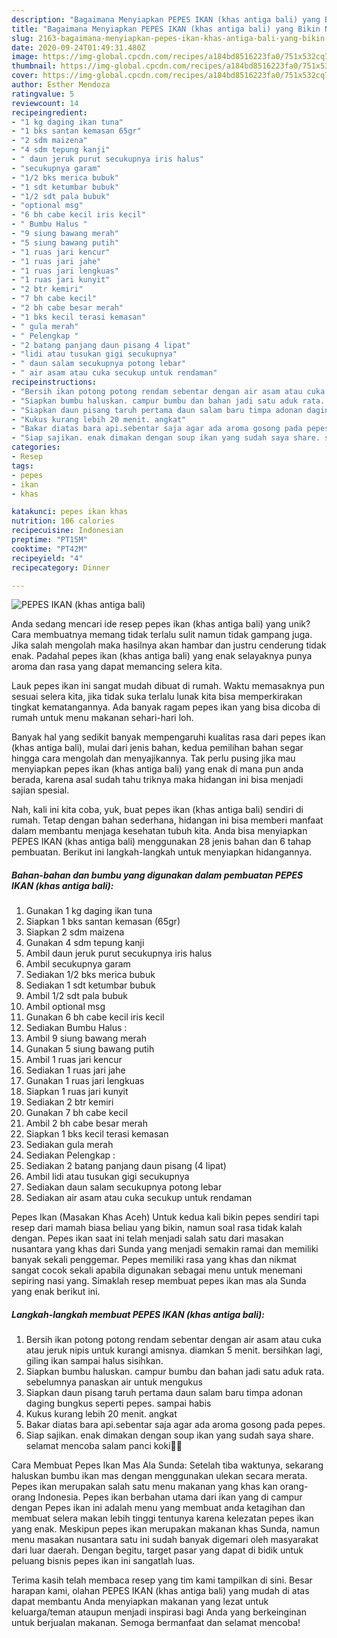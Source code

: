 ```yaml
---
description: "Bagaimana Menyiapkan PEPES IKAN (khas antiga bali) yang Bikin Ngiler"
title: "Bagaimana Menyiapkan PEPES IKAN (khas antiga bali) yang Bikin Ngiler"
slug: 2163-bagaimana-menyiapkan-pepes-ikan-khas-antiga-bali-yang-bikin-ngiler
date: 2020-09-24T01:49:31.480Z
image: https://img-global.cpcdn.com/recipes/a184bd8516223fa0/751x532cq70/pepes-ikan-khas-antiga-bali-foto-resep-utama.jpg
thumbnail: https://img-global.cpcdn.com/recipes/a184bd8516223fa0/751x532cq70/pepes-ikan-khas-antiga-bali-foto-resep-utama.jpg
cover: https://img-global.cpcdn.com/recipes/a184bd8516223fa0/751x532cq70/pepes-ikan-khas-antiga-bali-foto-resep-utama.jpg
author: Esther Mendoza
ratingvalue: 5
reviewcount: 14
recipeingredient:
- "1 kg daging ikan tuna"
- "1 bks santan kemasan 65gr"
- "2 sdm maizena"
- "4 sdm tepung kanji"
- " daun jeruk purut secukupnya iris halus"
- "secukupnya garam"
- "1/2 bks merica bubuk"
- "1 sdt ketumbar bubuk"
- "1/2 sdt pala bubuk"
- "optional msg"
- "6 bh cabe kecil iris kecil"
- " Bumbu Halus "
- "9 siung bawang merah"
- "5 siung bawang putih"
- "1 ruas jari kencur"
- "1 ruas jari jahe"
- "1 ruas jari lengkuas"
- "1 ruas jari kunyit"
- "2 btr kemiri"
- "7 bh cabe kecil"
- "2 bh cabe besar merah"
- "1 bks kecil terasi kemasan"
- " gula merah"
- " Pelengkap "
- "2 batang panjang daun pisang 4 lipat"
- "lidi atau tusukan gigi secukupnya"
- " daun salam secukupnya potong lebar"
- " air asam atau cuka secukup untuk rendaman"
recipeinstructions:
- "Bersih ikan potong potong rendam sebentar dengan air asam atau cuka atau jeruk nipis untuk kurangi amisnya. diamkan 5 menit. bersihkan lagi, giling ikan sampai halus sisihkan."
- "Siapkan bumbu haluskan. campur bumbu dan bahan jadi satu aduk rata. sebelumnya panaskan air untuk mengukus"
- "Siapkan daun pisang taruh pertama daun salam baru timpa adonan daging bungkus seperti pepes. sampai habis"
- "Kukus kurang lebih 20 menit. angkat"
- "Bakar diatas bara api.sebentar saja agar ada aroma gosong pada pepes."
- "Siap sajikan. enak dimakan dengan soup ikan yang sudah saya share. selamat mencoba salam panci koki👩‍🍳"
categories:
- Resep
tags:
- pepes
- ikan
- khas

katakunci: pepes ikan khas 
nutrition: 106 calories
recipecuisine: Indonesian
preptime: "PT15M"
cooktime: "PT42M"
recipeyield: "4"
recipecategory: Dinner

---
```



![PEPES IKAN (khas antiga bali)](https://img-global.cpcdn.com/recipes/a184bd8516223fa0/751x532cq70/pepes-ikan-khas-antiga-bali-foto-resep-utama.jpg)

Anda sedang mencari ide resep pepes ikan (khas antiga bali) yang unik? Cara membuatnya memang tidak terlalu sulit namun tidak gampang juga. Jika salah mengolah maka hasilnya akan hambar dan justru cenderung tidak enak. Padahal pepes ikan (khas antiga bali) yang enak selayaknya punya aroma dan rasa yang dapat memancing selera kita.

Lauk pepes ikan ini sangat mudah dibuat di rumah. Waktu memasaknya pun sesuai selera kita, jika tidak suka terlalu lunak kita bisa memperkirakan tingkat kematangannya. Ada banyak ragam pepes ikan yang bisa dicoba di rumah untuk menu makanan sehari-hari loh.

Banyak hal yang sedikit banyak mempengaruhi kualitas rasa dari pepes ikan (khas antiga bali), mulai dari jenis bahan, kedua pemilihan bahan segar hingga cara mengolah dan menyajikannya. Tak perlu pusing jika mau menyiapkan pepes ikan (khas antiga bali) yang enak di mana pun anda berada, karena asal sudah tahu triknya maka hidangan ini bisa menjadi sajian spesial.


Nah, kali ini kita coba, yuk, buat pepes ikan (khas antiga bali) sendiri di rumah. Tetap dengan bahan sederhana, hidangan ini bisa memberi manfaat dalam membantu menjaga kesehatan tubuh kita. Anda bisa menyiapkan PEPES IKAN (khas antiga bali) menggunakan 28 jenis bahan dan 6 tahap pembuatan. Berikut ini langkah-langkah untuk menyiapkan hidangannya.

<!--inarticleads1-->

##### Bahan-bahan dan bumbu yang digunakan dalam pembuatan PEPES IKAN (khas antiga bali):

1. Gunakan 1 kg daging ikan tuna
1. Siapkan 1 bks santan kemasan (65gr)
1. Siapkan 2 sdm maizena
1. Gunakan 4 sdm tepung kanji
1. Ambil  daun jeruk purut secukupnya iris halus
1. Ambil secukupnya garam
1. Sediakan 1/2 bks merica bubuk
1. Sediakan 1 sdt ketumbar bubuk
1. Ambil 1/2 sdt pala bubuk
1. Ambil optional msg
1. Gunakan 6 bh cabe kecil iris kecil
1. Sediakan  Bumbu Halus :
1. Ambil 9 siung bawang merah
1. Gunakan 5 siung bawang putih
1. Ambil 1 ruas jari kencur
1. Sediakan 1 ruas jari jahe
1. Gunakan 1 ruas jari lengkuas
1. Siapkan 1 ruas jari kunyit
1. Sediakan 2 btr kemiri
1. Gunakan 7 bh cabe kecil
1. Ambil 2 bh cabe besar merah
1. Siapkan 1 bks kecil terasi kemasan
1. Sediakan  gula merah
1. Sediakan  Pelengkap :
1. Sediakan 2 batang panjang daun pisang (4 lipat)
1. Ambil lidi atau tusukan gigi secukupnya
1. Sediakan  daun salam secukupnya potong lebar
1. Sediakan  air asam atau cuka secukup untuk rendaman


Pepes Ikan (Masakan Khas Aceh) Untuk kedua kali bikin pepes sendiri tapi resep dari mamah biasa beliau yang bikin, namun soal rasa tidak kalah dengan. Pepes ikan saat ini telah menjadi salah satu dari masakan nusantara yang khas dari Sunda yang menjadi semakin ramai dan memiliki banyak sekali penggemar. Pepes memiliki rasa yang khas dan nikmat sangat cocok sekali apabila digunakan sebagai menu untuk menemani sepiring nasi yang. Simaklah resep membuat pepes ikan mas ala Sunda yang enak berikut ini. 

<!--inarticleads2-->

##### Langkah-langkah membuat PEPES IKAN (khas antiga bali):

1. Bersih ikan potong potong rendam sebentar dengan air asam atau cuka atau jeruk nipis untuk kurangi amisnya. diamkan 5 menit. bersihkan lagi, giling ikan sampai halus sisihkan.
1. Siapkan bumbu haluskan. campur bumbu dan bahan jadi satu aduk rata. sebelumnya panaskan air untuk mengukus
1. Siapkan daun pisang taruh pertama daun salam baru timpa adonan daging bungkus seperti pepes. sampai habis
1. Kukus kurang lebih 20 menit. angkat
1. Bakar diatas bara api.sebentar saja agar ada aroma gosong pada pepes.
1. Siap sajikan. enak dimakan dengan soup ikan yang sudah saya share. selamat mencoba salam panci koki👩‍🍳


Cara Membuat Pepes Ikan Mas Ala Sunda: Setelah tiba waktunya, sekarang haluskan bumbu ikan mas dengan menggunakan ulekan secara merata. Pepes ikan merupakan salah satu menu makanan yang khas kan orang-orang Indonesia. Pepes ikan berbahan utama dari ikan yang di campur dengan Pepes ikan ini adalah menu yang membuat anda ketagihan dan membuat selera makan lebih tinggi tentunya karena kelezatan pepes ikan yang enak. Meskipun pepes ikan merupakan makanan khas Sunda, namun menu masakan nusantara satu ini sudah banyak digemari oleh masyarakat dari luar daerah. Dengan begitu, target pasar yang dapat di bidik untuk peluang bisnis pepes ikan ini sangatlah luas. 

Terima kasih telah membaca resep yang tim kami tampilkan di sini. Besar harapan kami, olahan PEPES IKAN (khas antiga bali) yang mudah di atas dapat membantu Anda menyiapkan makanan yang lezat untuk keluarga/teman ataupun menjadi inspirasi bagi Anda yang berkeinginan untuk berjualan makanan. Semoga bermanfaat dan selamat mencoba!
